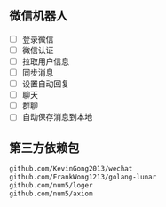## 微信机器人

- [ ] 登录微信
- [ ] 微信认证
- [ ] 拉取用户信息
- [ ] 同步消息
- [ ] 设置自动回复
- [ ] 聊天
- [ ] 群聊
- [ ] 自动保存消息到本地

## 第三方依赖包

```bash
github.com/KevinGong2013/wechat
github.com/FrankWong1213/golang-lunar
github.com/num5/loger
github.com/num5/axiom
```



